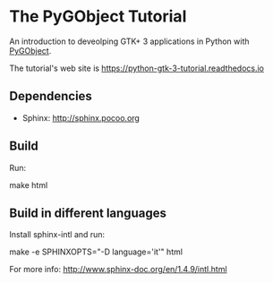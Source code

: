 The PyGObject Tutorial
======================

An introduction to deveolping GTK+ 3 applications in Python with [PyGObject](http://live.gnome.org/PyGObject).

The tutorial's web site is https://python-gtk-3-tutorial.readthedocs.io


Dependencies
------------
- Sphinx: http://sphinx.pocoo.org


Build
-----
Run:

make html

Build in different languages
----------------------------
Install sphinx-intl and run:

make -e SPHINXOPTS="-D language='it'" html

For more info:
http://www.sphinx-doc.org/en/1.4.9/intl.html
